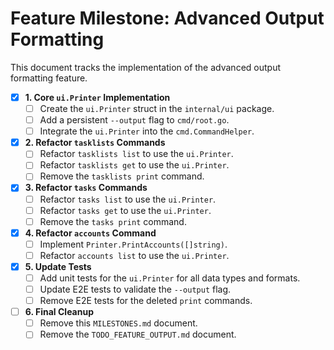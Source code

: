# Feature Milestone: Advanced Output Formatting

This document tracks the implementation of the advanced output formatting feature.

- [x] **1. Core `ui.Printer` Implementation**
    - [ ] Create the `ui.Printer` struct in the `internal/ui` package.
    - [ ] Add a persistent `--output` flag to `cmd/root.go`.
    - [ ] Integrate the `ui.Printer` into the `cmd.CommandHelper`.

- [x] **2. Refactor `tasklists` Commands**
    - [ ] Refactor `tasklists list` to use the `ui.Printer`.
    - [ ] Refactor `tasklists get` to use the `ui.Printer`.
    - [ ] Remove the `tasklists print` command.

- [x] **3. Refactor `tasks` Commands**
    - [ ] Refactor `tasks list` to use the `ui.Printer`.
    - [ ] Refactor `tasks get` to use the `ui.Printer`.
    - [ ] Remove the `tasks print` command.

- [x] **4. Refactor `accounts` Command**
    - [ ] Implement `Printer.PrintAccounts([]string)`.
    - [ ] Refactor `accounts list` to use the `ui.Printer`.

- [x] **5. Update Tests**
    - [ ] Add unit tests for the `ui.Printer` for all data types and formats.
    - [ ] Update E2E tests to validate the `--output` flag.
    - [ ] Remove E2E tests for the deleted `print` commands.

- [ ] **6. Final Cleanup**
    - [ ] Remove this `MILESTONES.md` document.
    - [ ] Remove the `TODO_FEATURE_OUTPUT.md` document.
